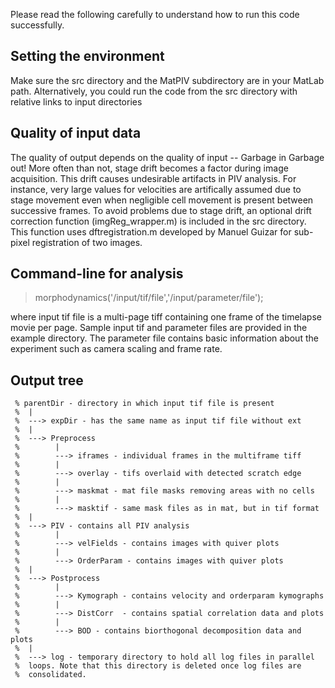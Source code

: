 Please read the following carefully to understand how to run this code successfully.

## Setting the environment

Make sure the src directory and the MatPIV subdirectory are in your MatLab path. Alternatively, you could run the code from the src directory with relative links to input directories

## Quality of input data

The quality of output depends on the quality of input -- Garbage in Garbage out! More often than not, stage drift becomes a factor during image acquisition. This drift causes undesirable artifacts in PIV analysis. For instance, very large values for velocities are artifically assumed due to stage movement even when negligible cell movement is present between successive frames. To avoid problems due to stage drift, an optional drift correction function (imgReg_wrapper.m) is included in the src directory. This function uses dftregistration.m developed by Manuel Guizar for sub-pixel registration of two images.

## Command-line for analysis

> morphodynamics('/input/tif/file','/input/parameter/file');

where input tif file is a multi-page tiff containing one frame of the timelapse movie per page. Sample input tif and parameter files are provided in the example directory. The parameter file contains basic information about the experiment such as camera scaling and frame rate.

## Output tree

```
 % parentDir - directory in which input tif file is present
 %  |
 %  ---> expDir - has the same name as input tif file without ext
 %  |
 %  ---> Preprocess
 %        |
 %        ---> iframes - individual frames in the multiframe tiff
 %        |
 %        ---> overlay - tifs overlaid with detected scratch edge
 %        |
 %        ---> maskmat - mat file masks removing areas with no cells
 %        |
 %        ---> masktif - same mask files as in mat, but in tif format
 %  |
 %  ---> PIV - contains all PIV analysis
 %        |
 %        ---> velFields - contains images with quiver plots
 %        |
 %        ---> OrderParam - contains images with quiver plots
 %  |
 %  ---> Postprocess
 %        |
 %        ---> Kymograph - contains velocity and orderparam kymographs
 %        |
 %        ---> DistCorr  - contains spatial correlation data and plots
 %        |
 %        ---> BOD - contains biorthogonal decomposition data and plots
 %  |
 %  ---> log - temporary directory to hold all log files in parallel
 %  loops. Note that this directory is deleted once log files are
 %  consolidated.
 ```
    
